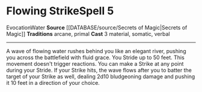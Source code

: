﻿---
actions: '[three-actions]'
area: null
bloodline: null
component:
- Material
- Somatic
- Verbal
cost: null
deity: null
domain: null
duration: null
element: Water
heighten: null
heighten_level: '5'
id: '914'
lesson: null
level: '5'
mystery: null
name: Flowing Strike
patron_theme: null
range: null
rarity: Common
requirement: null
rus_type_level: null
saving_throw: null
school: Evocation
source: '[[DATABASE/source/Secrets of Magic|Secrets of Magic]]'
target: null
tradition:
- Arcane
- Primal
trait:
- '[[DATABASE/trait/Evocation|Evocation]]'
- '[[DATABASE/trait/Water|Water]]'
trigger: null
type: Spell

---
# Flowing Strike<span class="item-type">Spell 5</span>

<span class="item-trait">Evocation</span><span class="item-trait">Water</span>
**Source** [[DATABASE/source/Secrets of Magic|Secrets of Magic]] 
**Traditions** arcane, primal
**Cast** <span class="action-icon">3</span> material, somatic, verbal

---
A wave of flowing water rushes behind you like an elegant river, pushing you across the battlefield with fluid grace. You Stride up to 50 feet. This movement doesn't trigger reactions. You can make a Strike at any point during your Stride. If your Strike hits, the wave flows after you to batter the target of your Strike as well, dealing 2d10 bludgeoning damage and pushing it 10 feet in a direction of your choice.